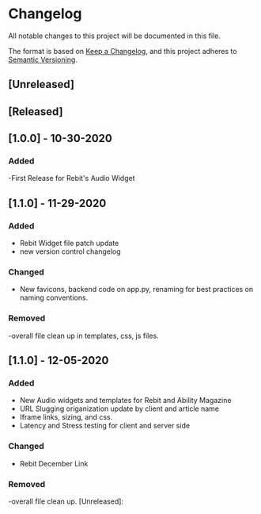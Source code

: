 # Changelog
All notable changes to this project will be documented in this file.

The format is based on [Keep a Changelog](https://keepachangelog.com/en/1.0.0/),
and this project adheres to [Semantic Versioning](https://semver.org/spec/v2.0.0.html).

## [Unreleased] 

## [Released]
## [1.0.0] - 10-30-2020
### Added
-First Release for Rebit's Audio Widget

## [1.1.0] - 11-29-2020
### Added
- Rebit Widget file patch update
- new version control changelog
### Changed
- New favicons, backend code on app.py, renaming for best practices on naming conventions.

### Removed
-overall file clean up in templates, css, js files.

## [1.1.0] - 12-05-2020
### Added
- New Audio widgets and templates for Rebit and Ability Magazine
- URL Slugging origanization update by client and article name
- Iframe links, sizing, and css.
- Latency and Stress testing for client and server side
### Changed
- Rebit December Link

### Removed
-overall file clean up.
[Unreleased]:

